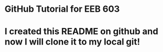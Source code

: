 # GitHub Tutorial for EEB 603
# I created this README on github and now I will clone it to my local git!
